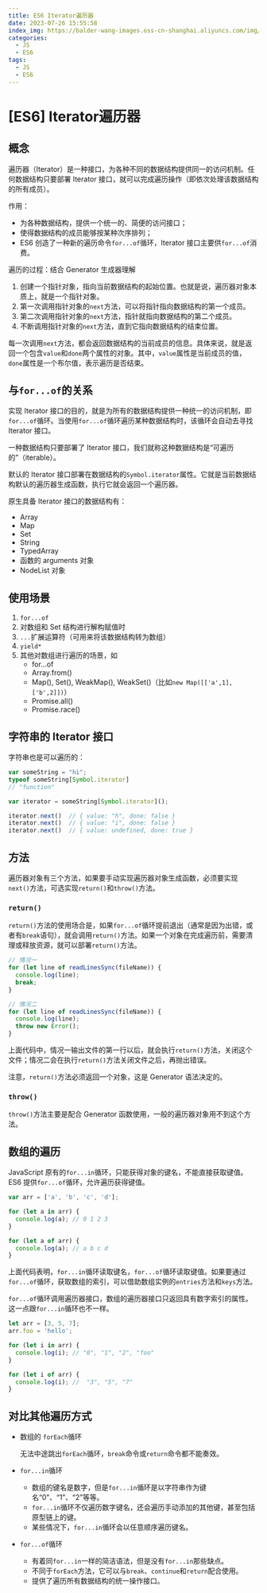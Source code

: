```yaml
---
title: ES6 Iterator遍历器
date: 2023-07-26 15:55:58
index_img: https://balder-wang-images.oss-cn-shanghai.aliyuncs.com/img/20230725153956.png
categories:
  - JS
  - ES6
tags:
  - JS
  - ES6
---
```

# [ES6] Iterator遍历器

## 概念

遍历器（Iterator）是一种接口，为各种不同的数据结构提供同一的访问机制。任何数据结构只要部署 Iterator 接口，就可以完成遍历操作（即依次处理该数据结构的所有成员）。

作用：

- 为各种数据结构，提供一个统一的、简便的访问接口；
- 使得数据结构的成员能够按某种次序排列；
- ES6 创造了一种新的遍历命令`for...of`循环，Iterator 接口主要供`for...of`消费。

遍历的过程：结合 Generator 生成器理解

1. 创建一个指针对象，指向当前数据结构的起始位置。也就是说，遍历器对象本质上，就是一个指针对象。
2. 第一次调用指针对象的`next`方法，可以将指针指向数据结构的第一个成员。
3. 第二次调用指针对象的`next`方法，指针就指向数据结构的第二个成员。
4. 不断调用指针对象的`next`方法，直到它指向数据结构的结束位置。

每一次调用`next`方法，都会返回数据结构的当前成员的信息。具体来说，就是返回一个包含`value`和`done`两个属性的对象。其中，`value`属性是当前成员的值，`done`属性是一个布尔值，表示遍历是否结束。

## 与`for...of`的关系

实现 Iterator 接口的目的，就是为所有的数据结构提供一种统一的访问机制，即`for...of`循环。当使用`for...of`循环遍历某种数据结构时，该循环会自动去寻找 Iterator 接口。

一种数据结构只要部署了 Iterator 接口，我们就称这种数据结构是“可遍历的”（iterable）。

默认的 Iterator 接口部署在数据结构的`Symbol.iterator`属性。它就是当前数据结构默认的遍历器生成函数，执行它就会返回一个遍历器。

原生具备 Iterator 接口的数据结构有：

- Array
- Map
- Set
- String
- TypedArray
- 函数的 arguments 对象
- NodeList 对象

## 使用场景

1. `for...of`
2. 对数组和 Set 结构进行解构赋值时
3. `...`扩展运算符（可用来将该数据结构转为数组）
4. `yield*`
5. 其他对数组进行遍历的场景，如
   - for...of
   - Array.from()
   - Map(), Set(), WeakMap(), WeakSet()（比如`new Map([['a',1],['b',2]])`）
   - Promise.all()
   - Promise.race()

## 字符串的 Iterator 接口

字符串也是可以遍历的：

```JavaScript
var someString = "hi";
typeof someString[Symbol.iterator]
// "function"

var iterator = someString[Symbol.iterator]();

iterator.next()  // { value: "h", done: false }
iterator.next()  // { value: "i", done: false }
iterator.next()  // { value: undefined, done: true }
```

## 方法

遍历器对象有三个方法，如果要手动实现遍历器对象生成函数，必须要实现`next()`方法，可选实现`return()`和`throw()`方法。

### `return()`

`return()`方法的使用场合是，如果`for...of`循环提前退出（通常是因为出错，或者有`break`语句），就会调用`return()`方法。如果一个对象在完成遍历前，需要清理或释放资源，就可以部署`return()`方法。

```JavaScript
// 情况一
for (let line of readLinesSync(fileName)) {
  console.log(line);
  break;
}

// 情况二
for (let line of readLinesSync(fileName)) {
  console.log(line);
  throw new Error();
}
```

上面代码中，情况一输出文件的第一行以后，就会执行`return()`方法，关闭这个文件；情况二会在执行`return()`方法关闭文件之后，再抛出错误。

注意，`return()`方法必须返回一个对象，这是 Generator 语法决定的。

### `throw()`

`throw()`方法主要是配合 Generator 函数使用，一般的遍历器对象用不到这个方法。

## 数组的遍历

JavaScript 原有的`for...in`循环，只能获得对象的键名，不能直接获取键值。ES6 提供`for...of`循环，允许遍历获得键值。

```JavaScript
var arr = ['a', 'b', 'c', 'd'];

for (let a in arr) {
  console.log(a); // 0 1 2 3
}

for (let a of arr) {
  console.log(a); // a b c d
}
```

上面代码表明，`for...in`循环读取键名，`for...of`循环读取键值。如果要通过`for...of`循环，获取数组的索引，可以借助数组实例的`entries`方法和`keys`方法。

`for...of`循环调用遍历器接口，数组的遍历器接口只返回具有数字索引的属性。这一点跟`for...in`循环也不一样。

```JavaScript
let arr = [3, 5, 7];
arr.foo = 'hello';

for (let i in arr) {
  console.log(i); // "0", "1", "2", "foo"
}

for (let i of arr) {
  console.log(i); //  "3", "5", "7"
}
```

## 对比其他遍历方式

- 数组的 `forEach`循环

  无法中途跳出`forEach`循环，`break`命令或`return`命令都不能奏效。

- `for...in`循环

  - 数组的键名是数字，但是`for...in`循环是以字符串作为键名“0”、“1”、“2”等等。
  - `for...in`循环不仅遍历数字键名，还会遍历手动添加的其他键，甚至包括原型链上的键。
  - 某些情况下，`for...in`循环会以任意顺序遍历键名。

- `for...of`循环

  - 有着同`for...in`一样的简洁语法，但是没有`for...in`那些缺点。
  - 不同于`forEach`方法，它可以与`break`、`continue`和`return`配合使用。
  - 提供了遍历所有数据结构的统一操作接口。
